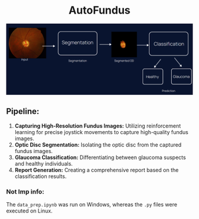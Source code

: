 <div align="center">

# AutoFundus

![Fundus Image](flow.png)

</div>

## Pipeline:

1. **Capturing High-Resolution Fundus Images:** Utilizing reinforcement learning for precise joystick movements to capture high-quality fundus images.
2. **Optic Disc Segmentation:** Isolating the optic disc from the captured fundus images.
3. **Glaucoma Classification:** Differentiating between glaucoma suspects and healthy individuals.
4. **Report Generation:** Creating a comprehensive report based on the classification results.

### Not Imp info:
The `data_prep.ipynb` was run on Windows, whereas the `.py` files were executed on Linux.
